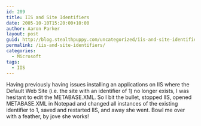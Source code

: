 ```yaml
---
id: 289
title: IIS and Site Identifiers
date: 2005-10-10T15:20:00+10:00
author: Aaron Parker
layout: post
guid: http://blog.stealthpuppy.com/uncategorized/iis-and-site-identifiers
permalink: /iis-and-site-identifiers/
categories:
  - Microsoft
tags:
  - IIS
---
```

Having previously having issues installing an applications on IIS where the Default Web Site (i.e. the site with an identifier of 1) no longer exists, I was hesitant to edit the METABASE.XML. So I bit the bullet, stopped IIS, opened METABASE.XML in Notepad and changed all instances of the existing identifier to 1, saved and restarted IIS, and away she went. Bowl me over with a feather, by jove she works!